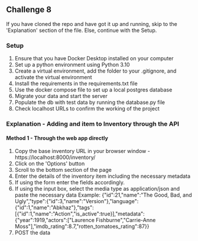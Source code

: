 ## Challenge 8
If you have cloned the repo and have got it up and running, skip to the 'Explanation' section of the file. Else, continue with the Setup.

### Setup
1. Ensure that you have Docker Desktop installed on your computer
2. Set up a python environment using Python 3.10
3. Create a virtual environment, add the folder to your .gitignore, and activate the virtual environment
4. Install the requirements in the requirements.txt file
5. Use the docker compose file to set up a local postgres database
6. Migrate your data and start the server
7. Populate the db with test data by running the database.py file
8. Check localhost URLs to confirm the working of the project

### Explanation - Adding and item to Inventory through the API
#### Method 1 - Through the web app directly
1. Copy the base inventory URL in your browser window - https://localhost:8000/inventory/
2. Click on the 'Options' button
3. Scroll to the bottom section of the page
4. Enter the details of the inventory item including the necessary metadata
5. If using the form enter the fields accordingly.
6. If using the input box, select the media type as application/json and paste the necessary data
    Example:
    {"id":21,"name":"The Good, Bad, and Ugly","type":{"id":3,"name":"Version"},"language":{"id":1,"name":"Abkhaz"},"tags":[{"id":1,"name":"Action","is_active":true}],"metadata":{"year":1919,"actors":["Laurence Fishburne","Carrie-Anne Moss"],"imdb_rating":8.7,"rotten_tomatoes_rating":87}}
7. POST the data
